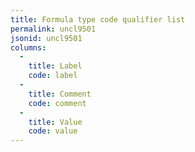 ```yaml
---
title: Formula type code qualifier list
permalink: uncl9501
jsonid: uncl9501
columns:
  - 
    title: Label
    code: label
  - 
    title: Comment
    code: comment
  - 
    title: Value
    code: value
---
```

